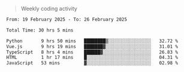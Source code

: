 > Weekly coding activity
<!--START_SECTION:waka-->

```txt
From: 19 February 2025 - To: 26 February 2025

Total Time: 30 hrs 5 mins

Python       9 hrs 50 mins   ████████▒░░░░░░░░░░░░░░░░   32.72 %
Vue.js       9 hrs 19 mins   ███████▓░░░░░░░░░░░░░░░░░   31.01 %
TypeScript   8 hrs 4 mins    ██████▓░░░░░░░░░░░░░░░░░░   26.83 %
HTML         1 hr 17 mins    █░░░░░░░░░░░░░░░░░░░░░░░░   04.31 %
JavaScript   53 mins         ▓░░░░░░░░░░░░░░░░░░░░░░░░   02.98 %
```

<!--END_SECTION:waka-->
